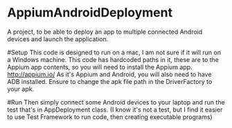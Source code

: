 # AppiumAndroidDeployment
A project, to be able to deploy an app to multiple connected Android devices and launch the application.

#Setup
This code is designed to run on a mac, I am not sure if it will run on a Windows machine. 
This code has hardcoded paths in it, these are to the Appium app contents, so you will need to install the Appium app. http://appium.io/
As it's Appium and Android, you will also need to have ADB installed.
Ensure to change the apk file path in the DriverFactory to your apk.

#Run
Then simply connect some Android devices to your laptop and run the test that's in AppDeployment class. 
(I know it's not a test, but I find it easier to use Test Framework to run code, then creating executable programs)


